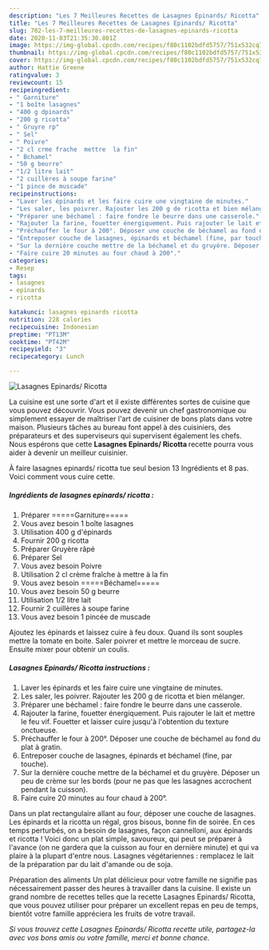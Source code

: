 ```yaml
---
description: "Les 7 Meilleures Recettes de Lasagnes Epinards/ Ricotta"
title: "Les 7 Meilleures Recettes de Lasagnes Epinards/ Ricotta"
slug: 702-les-7-meilleures-recettes-de-lasagnes-epinards-ricotta
date: 2020-11-03T21:35:30.801Z
image: https://img-global.cpcdn.com/recipes/f80c1102bdfd5757/751x532cq70/lasagnes-epinards-ricotta-photo-principale-de-la-recette.jpg
thumbnail: https://img-global.cpcdn.com/recipes/f80c1102bdfd5757/751x532cq70/lasagnes-epinards-ricotta-photo-principale-de-la-recette.jpg
cover: https://img-global.cpcdn.com/recipes/f80c1102bdfd5757/751x532cq70/lasagnes-epinards-ricotta-photo-principale-de-la-recette.jpg
author: Hattie Greene
ratingvalue: 3
reviewcount: 15
recipeingredient:
- " Garniture"
- "1 boîte lasagnes"
- "400 g dpinards"
- "200 g ricotta"
- " Gruyre rp"
- " Sel"
- " Poivre"
- "2 cl crme frache  mettre  la fin"
- " Bchamel"
- "50 g beurre"
- "1/2 litre lait"
- "2 cuillères à soupe farine"
- "1 pince de muscade"
recipeinstructions:
- "Laver les épinards et les faire cuire une vingtaine de minutes."
- "Les saler, les poivrer. Rajouter les 200 g de ricotta et bien mélanger."
- "Préparer une béchamel : faire fondre le beurre dans une casserole."
- "Rajouter la farine, fouetter énergiquement. Puis rajouter le lait et mettre le feu vif. Fouetter et laisser cuire jusqu&#39;à l&#39;obtention du texture onctueuse."
- "Préchauffer le four à 200°. Déposer une couche de béchamel au fond du plat à gratin."
- "Entreposer couche de lasagnes, épinards et béchamel (fine, par touche)."
- "Sur la dernière couche mettre de la béchamel et du gruyère. Déposer un peu de crème sur les bords (pour ne pas que les lasagnes accrochent pendant la cuisson)."
- "Faire cuire 20 minutes au four chaud à 200°."
categories:
- Resep
tags:
- lasagnes
- epinards
- ricotta

katakunci: lasagnes epinards ricotta 
nutrition: 228 calories
recipecuisine: Indonesian
preptime: "PT13M"
cooktime: "PT42M"
recipeyield: "3"
recipecategory: Lunch

---
```



![Lasagnes Epinards/ Ricotta](https://img-global.cpcdn.com/recipes/f80c1102bdfd5757/751x532cq70/lasagnes-epinards-ricotta-photo-principale-de-la-recette.jpg)

La cuisine est une sorte d'art et il existe différentes sortes de cuisine que vous pouvez découvrir. Vous pouvez devenir un chef gastronomique ou simplement essayer de maîtriser l'art de cuisiner de bons plats dans votre maison. Plusieurs tâches au bureau font appel à des cuisiniers, des préparateurs et des superviseurs qui supervisent également les chefs. Nous espérons que cette <strong> Lasagnes Epinards/ Ricotta </strong> recette pourra vous aider à devenir un meilleur cuisinier.

<!--inarticleads1-->

À faire lasagnes epinards/ ricotta tue seul besion 13 Ingrédients et 8 pas. Voici comment vous cuire cette.

##### Ingrédients de lasagnes epinards/ ricotta :

1. Préparer  =====Garniture=====
1. Vous avez besoin 1 boîte lasagnes
1. Utilisation 400 g d&#39;épinards
1. Fournir 200 g ricotta
1. Préparer  Gruyère râpé
1. Préparer  Sel
1. Vous avez besoin  Poivre
1. Utilisation 2 cl crème fraîche à mettre à la fin
1. Vous avez besoin  =====Béchamel=====
1. Vous avez besoin 50 g beurre
1. Utilisation 1/2 litre lait
1. Fournir 2 cuillères à soupe farine
1. Vous avez besoin 1 pincée de muscade


Ajoutez les épinards et laissez cuire à feu doux. Quand ils sont souples mettre la tomate en boite. Saler poivrer et mettre le morceau de sucre. Ensuite mixer pour obtenir un coulis. 

<!--inarticleads2-->

##### Lasagnes Epinards/ Ricotta instructions :

1. Laver les épinards et les faire cuire une vingtaine de minutes.
1. Les saler, les poivrer. Rajouter les 200 g de ricotta et bien mélanger.
1. Préparer une béchamel : faire fondre le beurre dans une casserole.
1. Rajouter la farine, fouetter énergiquement. Puis rajouter le lait et mettre le feu vif. Fouetter et laisser cuire jusqu&#39;à l&#39;obtention du texture onctueuse.
1. Préchauffer le four à 200°. Déposer une couche de béchamel au fond du plat à gratin.
1. Entreposer couche de lasagnes, épinards et béchamel (fine, par touche).
1. Sur la dernière couche mettre de la béchamel et du gruyère. Déposer un peu de crème sur les bords (pour ne pas que les lasagnes accrochent pendant la cuisson).
1. Faire cuire 20 minutes au four chaud à 200°.


Dans un plat rectangulaire allant au four, déposer une couche de lasagnes. Les épinards et la ricotta un régal, gros bisous, bonne fin de soirée. En ces temps perturbés, on a besoin de lasagnes, façon cannelloni, aux épinards et ricotta ! Voici donc un plat simple, savoureux, qui peut se préparer à l&#39;avance (on ne gardera que la cuisson au four en dernière minute) et qui va plaire à la plupart d&#39;entre nous. Lasagnes végétariennes : remplacez le lait de la préparation par du lait d&#39;amande ou de soja. 

<!--inarticleads1-->

<p>
Préparation des aliments Un plat délicieux pour votre famille ne signifie pas nécessairement passer des heures à travailler dans la cuisine. Il existe un grand nombre de recettes telles que la recette Lasagnes Epinards/ Ricotta, que vous pouvez utiliser pour préparer un excellent repas en peu de temps, bientôt votre famille appréciera les fruits de votre travail.
</p>

<p>
<i>Si vous trouvez cette Lasagnes Epinards/ Ricotta recette utile, partagez-la avec vos bons amis ou votre famille, merci et bonne chance.</i>
</p>

